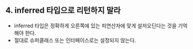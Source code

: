 ## 4. inferred 타입으로 리턴하지 말라
- inferred 타입은 정확하게 오른쪽에 있는 피연산자에 맞게 설저오딘다는 것을 기억해야 한다.
- 절대로 슈퍼클래스 또는 인터페이스로는 설정되지 않는다.
